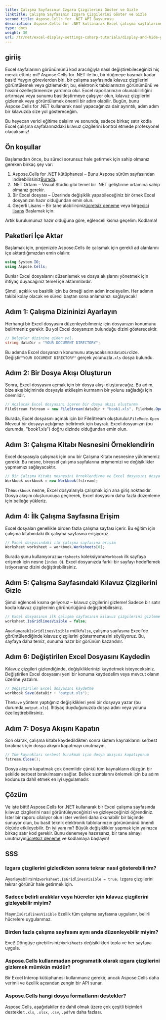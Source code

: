 ```yaml
---
title: Çalışma Sayfasının Izgara Çizgilerini Göster ve Gizle
linktitle: Çalışma Sayfasının Izgara Çizgilerini Göster ve Gizle
second_title: Aspose.Cells for .NET API Başvurusu
description: Aspose.Cells for .NET kullanarak Excel çalışma sayfalarında kılavuz çizgilerini nasıl görüntüleyeceğinizi ve gizleyeceğinizi öğrenin. Kod örnekleri ve açıklamalar içeren adım adım eğitim.
type: docs
weight: 30
url: /tr/net/excel-display-settings-csharp-tutorials/display-and-hide-gridlines-of-worksheet/
---
```

## giriiş

Excel sayfalarının görünümünü kod aracılığıyla nasıl değiştirebileceğinizi hiç merak ettiniz mi? Aspose.Cells for .NET ile bu, bir düğmeye basmak kadar basit! Yaygın görevlerden biri, bir çalışma sayfasında kılavuz çizgilerini görüntülemek veya gizlemektir; bu, elektronik tablolarınızın görünümünü ve hissini özelleştirmenize yardımcı olur. Excel raporlarınızın okunabilirliğini artırmaya veya sunumu basitleştirmeye çalışıyor olun, kılavuz çizgilerini gizlemek veya görüntülemek önemli bir adım olabilir. Bugün, bunu Aspose.Cells for .NET kullanarak nasıl yapacağınıza dair ayrıntılı, adım adım bir kılavuzda size yol göstereceğim.

Bu heyecan verici eğitime dalalım ve sonunda, sadece birkaç satır kodla Excel çalışma sayfalarınızdaki kılavuz çizgilerini kontrol etmede profesyonel olacaksınız!

## Ön koşullar

Başlamadan önce, bu süreci sorunsuz hale getirmek için sahip olmanız gereken birkaç şey var:

1.  Aspose.Cells for .NET kütüphanesi – Bunu Aspose sürüm sayfasından indirebilirsiniz[Burada](https://releases.aspose.com/cells/net/).
2. .NET Ortamı – Visual Studio gibi temel bir .NET geliştirme ortamına sahip olmanız gerekir.
3. Bir Excel dosyası – Üzerinde değişiklik yapabileceğiniz bir örnek Excel dosyanızın hazır olduğundan emin olun.
4.  Geçerli Lisans – Bir tane alabilirsiniz[ücretsiz deneme](https://releases.aspose.com/) veya bir[geçici lisans](https://purchase.aspose.com/temporary-license/) Başlamak için.

Artık kurulumunuz hazır olduğuna göre, eğlenceli kısma geçelim: Kodlama!

## Paketleri İçe Aktar

Başlamak için, projenizde Aspose.Cells ile çalışmak için gerekli ad alanlarını içe aktardığımızdan emin olalım:

```csharp
using System.IO;
using Aspose.Cells;
```

Bunlar Excel dosyalarını düzenlemek ve dosya akışlarını yönetmek için ihtiyaç duyacağınız temel içe aktarımlardır.

Şimdi, açıklık ve basitlik için bu örneği adım adım inceleyelim. Her adımın takibi kolay olacak ve süreci baştan sona anlamanızı sağlayacak!

## Adım 1: Çalışma Dizininizi Ayarlayın

Herhangi bir Excel dosyasını düzenleyebilmeniz için dosyanızın konumunu belirtmeniz gerekir. Bu yol Excel dosyanızın bulunduğu dizini gösterecektir.

```csharp
// Belgeler dizinine giden yol.
string dataDir = "YOUR DOCUMENT DIRECTORY";
```

 Bu adımda Excel dosyanızın konumunu atayacaksınız`dataDir`dize. Değiştir`"YOUR DOCUMENT DIRECTORY"` gerçek yolunuzla`.xls` dosya bulundu.

## Adım 2: Bir Dosya Akışı Oluşturun

Sonra, Excel dosyasını açmak için bir dosya akışı oluşturacağız. Bu adım, bize akış biçiminde dosyayla etkileşim kurmanın bir yolunu sağladığı için önemlidir.

```csharp
// Açılacak Excel dosyasını içeren bir dosya akışı oluşturma
FileStream fstream = new FileStream(dataDir + "book1.xls", FileMode.Open);
```

 Burada, Excel dosyasını açmak için bir FileStream oluşturulur.`FileMode.Open` Mevcut bir dosyayı açtığımızı belirtmek için bayrak. Excel dosyanızın (bu durumda, "book1.xls") doğru dizinde olduğundan emin olun.

## Adım 3: Çalışma Kitabı Nesnesini Örneklendirin

Excel dosyasıyla çalışmak için onu bir Çalışma Kitabı nesnesine yüklememiz gerekir. Bu nesne, bireysel çalışma sayfalarına erişmemizi ve değişiklikler yapmamızı sağlayacaktır.

```csharp
// Bir Çalışma Kitabı nesnesini örneklendirme ve Excel dosyasını dosya akışı aracılığıyla açma
Workbook workbook = new Workbook(fstream);
```

 The`Workbook` nesne, Excel dosyalarıyla çalışmak için ana giriş noktasıdır. Dosya akışını oluşturucuya geçirerek, Excel dosyasını daha fazla düzenleme için belleğe yükleriz.

## Adım 4: İlk Çalışma Sayfasına Erişim

Excel dosyaları genellikle birden fazla çalışma sayfası içerir. Bu eğitim için çalışma kitabındaki ilk çalışma sayfasına erişiyoruz.

```csharp
// Excel dosyasındaki ilk çalışma sayfasına erişim
Worksheet worksheet = workbook.Worksheets[0];
```

 Burada şunu kullanıyoruz:`Worksheets` koleksiyonu`Workbook` ilk sayfaya erişmek için nesne (`index 0`). Excel dosyanızda farklı bir sayfayı hedeflemek istiyorsanız dizini değiştirebilirsiniz.

## Adım 5: Çalışma Sayfasındaki Kılavuz Çizgilerini Gizle

Şimdi eğlenceli kısma geliyoruz – kılavuz çizgilerini gizleme! Sadece bir satır kodla kılavuz çizgilerinin görünürlüğünü değiştirebilirsiniz.

```csharp
// Excel dosyasının ilk çalışma sayfasının kılavuz çizgilerini gizleme
worksheet.IsGridlinesVisible = false;
```

 Ayarlayarak`IsGridlinesVisible` mülk`false`, çalışma sayfasına Excel'de görüntülendiğinde kılavuz çizgilerini göstermemesini söylüyoruz. Bu, sayfaya daha temiz, sunuma hazır bir görünüm kazandırır.

## Adım 6: Değiştirilen Excel Dosyasını Kaydedin

Kılavuz çizgileri gizlendiğinde, değişikliklerinizi kaydetmek isteyeceksiniz. Değiştirilen Excel dosyasını yeni bir konuma kaydedelim veya mevcut olanın üzerine yazalım.

```csharp
// Değiştirilen Excel dosyasını kaydetme
workbook.Save(dataDir + "output.xls");
```

 The`Save` yöntem yaptığınız değişiklikleri yeni bir dosyaya yazar (bu durumda,`output.xls`). İhtiyaç duyduğunuzda dosya adını veya yolunu özelleştirebilirsiniz.

## Adım 7: Dosya Akışını Kapatın

Son olarak, çalışma kitabı kaydedildikten sonra sistem kaynaklarını serbest bırakmak için dosya akışını kapatmayı unutmayın.

```csharp
// Tüm kaynakları serbest bırakmak için dosya akışını kapatıyorum
fstream.Close();
```

Dosya akışını kapatmak çok önemlidir çünkü tüm kaynakların düzgün bir şekilde serbest bırakılmasını sağlar. Bellek sızıntılarını önlemek için bu adımı kodunuza dahil etmek en iyi uygulamadır.

## Çözüm

 Ve işte bitti! Aspose.Cells for .NET kullanarak bir Excel çalışma sayfasında kılavuz çizgilerini nasıl görüntüleyeceğinizi ve gizleyeceğinizi öğrendiniz. İster bir raporu cilalıyor olun ister verileri daha okunabilir bir biçimde sunuyor olun, bu basit teknik elektronik tablolarınızın görünümünü önemli ölçüde etkileyebilir. En iyi yanı mı? Büyük değişiklikler yapmak için yalnızca birkaç satır kod gerekir. Bunu denemeye hazırsanız, bir tane almayı unutmayın[ücretsiz deneme](https://releases.aspose.com/) ve kodlamaya başlayın!

## SSS

### Izgara çizgilerini gizledikten sonra tekrar nasıl gösterebilirim?  
 Ayarlayabilirsiniz`worksheet.IsGridlinesVisible = true;` Izgara çizgilerini tekrar görünür hale getirmek için.

### Sadece belirli aralıklar veya hücreler için kılavuz çizgilerini gizleyebilir miyim?  
 Hayır,`IsGridlinesVisible` özellik tüm çalışma sayfasına uygulanır, belirli hücrelere uygulanmaz.

### Birden fazla çalışma sayfasını aynı anda düzenleyebilir miyim?  
 Evet! Döngüye girebilirsiniz`Worksheets` değişiklikleri topla ve her sayfaya uygula.

### Aspose.Cells kullanmadan programatik olarak ızgara çizgilerini gizlemek mümkün müdür?  
Bir Excel Interop kütüphanesi kullanmanız gerekir, ancak Aspose.Cells daha verimli ve özellik açısından zengin bir API sunar.

### Aspose.Cells hangi dosya formatlarını destekler?  
 Aspose.Cells, aşağıdakiler de dahil olmak üzere çok çeşitli biçimleri destekler:`.xls`, `.xlsx`, `.csv`, `.pdf`ve daha fazlası.